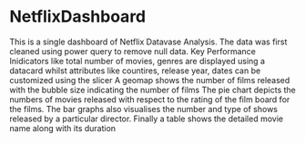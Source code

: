 # NetflixDashboard
This is a single dashboard of Netflix Datavase Analysis. The data was first cleaned using power query to remove null data.
Key Performance Inidicators like total number of movies, genres are displayed using a datacard whilst attributes like countires, release year, dates can be customized using the slicer
A geomap shows the number of films released with the bubble size indicating the number of films
The pie chart depicts the numbers of movies released with respect to the rating of the film board for the films.
The bar graphs also visualises the number and type of shows released by a particular director.
Finally a table shows the detailed movie name along with its duration
